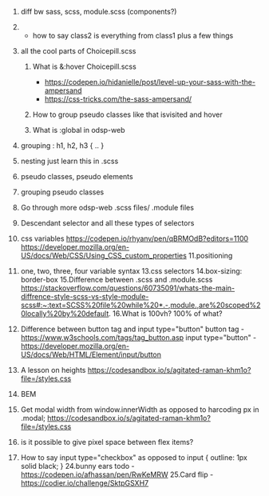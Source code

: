 1. diff bw sass, scss, module.scss (components?)
2. - how to say class2 is everything from class1 plus
a few things
3. all the cool parts of Choicepill.scss
   1. What is &:hover Choicepill.scss
      - https://codepen.io/hidanielle/post/level-up-your-sass-with-the-ampersand
      - https://css-tricks.com/the-sass-ampersand/

   2. How to group pseudo classes
      like <a> that isvisited and hover
   3. What is :global in odsp-web
4. grouping : h1, h2, h3 {
  ..
  }
5. nesting
   just learn this in .scss
6. pseudo classes, pseudo elements
7. grouping pseudo classes 
8. Go through more odsp-web .scss files/ .module
   files
9. Descendant selector and all these types of
   selectors
10. css variables
   https://codepen.io/rhyanv/pen/qBRMOdB?editors=1100
   https://developer.mozilla.org/en-US/docs/Web/CSS/Using_CSS_custom_properties
11.positioning
12. one, two, three, four variable syntax
13.css selectors
14.box-sizing: border-box
15.Difference between .scss and .module.scss
   https://stackoverflow.com/questions/60735091/whats-the-main-diffrence-style-scss-vs-style-module-scss#:~:text=SCSS%20file%20while%20*.-,module.,are%20scoped%20locally%20by%20default.
16.What is 100vh? 100% of what?
17. Difference between button tag and input type="button"
   button tag - https://www.w3schools.com/tags/tag_button.asp
   input type="button" - https://developer.mozilla.org/en-US/docs/Web/HTML/Element/input/button 



20. A lesson on heights
https://codesandbox.io/s/agitated-raman-khm1o?file=/styles.css
20. BEM
21. Get modal width from window.innerWidth as opposed to harcoding px in .modal;
https://codesandbox.io/s/agitated-raman-khm1o?file=/styles.css
22. is it possible to give pixel space between flex items?
23. How to say input type="checkbox" as opposed to 
input {
  outline: 1px solid black;
}
24.bunny ears todo  - https://codepen.io/afhassan/pen/RwKeMRW
25.Card flip - https://codier.io/challenge/SktpGSXH7
